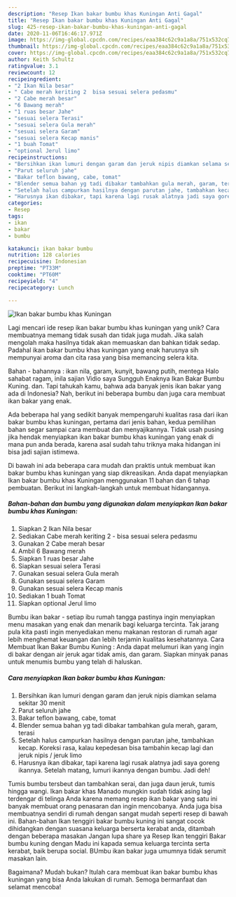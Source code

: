 ```yaml
---
description: "Resep Ikan bakar bumbu khas Kuningan Anti Gagal"
title: "Resep Ikan bakar bumbu khas Kuningan Anti Gagal"
slug: 425-resep-ikan-bakar-bumbu-khas-kuningan-anti-gagal
date: 2020-11-06T16:46:17.971Z
image: https://img-global.cpcdn.com/recipes/eaa384c62c9a1a8a/751x532cq70/ikan-bakar-bumbu-khas-kuningan-foto-resep-utama.jpg
thumbnail: https://img-global.cpcdn.com/recipes/eaa384c62c9a1a8a/751x532cq70/ikan-bakar-bumbu-khas-kuningan-foto-resep-utama.jpg
cover: https://img-global.cpcdn.com/recipes/eaa384c62c9a1a8a/751x532cq70/ikan-bakar-bumbu-khas-kuningan-foto-resep-utama.jpg
author: Keith Schultz
ratingvalue: 3.1
reviewcount: 12
recipeingredient:
- "2 Ikan Nila besar"
- " Cabe merah keriting 2  bisa sesuai selera pedasmu"
- "2 Cabe merah besar"
- "6 Bawang merah"
- "1 ruas besar Jahe"
- "sesuai selera Terasi"
- "sesuai selera Gula merah"
- "sesuai selera Garam"
- "sesuai selera Kecap manis"
- "1 buah Tomat"
- "optional Jerul limo"
recipeinstructions:
- "Bersihkan ikan lumuri dengan garam dan jeruk nipis diamkan selama sekitar 30 menit"
- "Parut seluruh jahe"
- "Bakar teflon bawang, cabe, tomat"
- "Blender semua bahan yg tadi dibakar tambahkan gula merah, garam, terasi"
- "Setelah halus campurkan hasilnya dengan parutan jahe, tambahkan kecap. Koreksi rasa, kalau kepedesan bisa tambahin kecap lagi dan jeruk nipis / jeruk limo"
- "Harusnya ikan dibakar, tapi karena lagi rusak alatnya jadi saya goreng ikannya. Setelah matang, lumuri ikannya dengan bumbu. Jadi deh!"
categories:
- Resep
tags:
- ikan
- bakar
- bumbu

katakunci: ikan bakar bumbu 
nutrition: 128 calories
recipecuisine: Indonesian
preptime: "PT33M"
cooktime: "PT60M"
recipeyield: "4"
recipecategory: Lunch

---
```



![Ikan bakar bumbu khas Kuningan](https://img-global.cpcdn.com/recipes/eaa384c62c9a1a8a/751x532cq70/ikan-bakar-bumbu-khas-kuningan-foto-resep-utama.jpg)

Lagi mencari ide resep ikan bakar bumbu khas kuningan yang unik? Cara membuatnya memang tidak susah dan tidak juga mudah. Jika salah mengolah maka hasilnya tidak akan memuaskan dan bahkan tidak sedap. Padahal ikan bakar bumbu khas kuningan yang enak harusnya sih mempunyai aroma dan cita rasa yang bisa memancing selera kita.

Bahan - bahannya : ikan nila, garam, kunyit, bawang putih, mentega Halo sahabat ragam, inila sajian Vidio saya Sungguh Enaknya Ikan Bakar Bumbu Kuning. dan. Tapi tahukah kamu, bahwa ada banyak jenis ikan bakar yang ada di Indonesia? Nah, berikut ini beberapa bumbu dan juga cara membuat ikan bakar yang enak.

Ada beberapa hal yang sedikit banyak mempengaruhi kualitas rasa dari ikan bakar bumbu khas kuningan, pertama dari jenis bahan, kedua pemilihan bahan segar sampai cara membuat dan menyajikannya. Tidak usah pusing jika hendak menyiapkan ikan bakar bumbu khas kuningan yang enak di mana pun anda berada, karena asal sudah tahu triknya maka hidangan ini bisa jadi sajian istimewa.


Di bawah ini ada beberapa cara mudah dan praktis untuk membuat ikan bakar bumbu khas kuningan yang siap dikreasikan. Anda dapat menyiapkan Ikan bakar bumbu khas Kuningan menggunakan 11 bahan dan 6 tahap pembuatan. Berikut ini langkah-langkah untuk membuat hidangannya.

<!--inarticleads1-->

##### Bahan-bahan dan bumbu yang digunakan dalam menyiapkan Ikan bakar bumbu khas Kuningan:

1. Siapkan 2 Ikan Nila besar
1. Sediakan  Cabe merah keriting 2 - bisa sesuai selera pedasmu
1. Gunakan 2 Cabe merah besar
1. Ambil 6 Bawang merah
1. Siapkan 1 ruas besar Jahe
1. Siapkan sesuai selera Terasi
1. Gunakan sesuai selera Gula merah
1. Gunakan sesuai selera Garam
1. Gunakan sesuai selera Kecap manis
1. Sediakan 1 buah Tomat
1. Siapkan optional Jerul limo


Bumbu ikan bakar - setiap ibu rumah tangga pastinya ingin menyiapkan menu masakan yang enak dan menarik bagi keluarga tercinta. Tak jarang pula kita pasti ingin menyediakan menu makanan restoran di rumah agar lebih menghemat keuangan dan lebih terjamin kualitas kesehatannya. Cara Membuat Ikan Bakar Bumbu Kuning : Anda dapat melumuri ikan yang ingin di bakar dengan air jeruk agar tidak amis, dan garam. Siapkan minyak panas untuk menumis bumbu yang telah di haluskan. 

<!--inarticleads2-->

##### Cara menyiapkan Ikan bakar bumbu khas Kuningan:

1. Bersihkan ikan lumuri dengan garam dan jeruk nipis diamkan selama sekitar 30 menit
1. Parut seluruh jahe
1. Bakar teflon bawang, cabe, tomat
1. Blender semua bahan yg tadi dibakar tambahkan gula merah, garam, terasi
1. Setelah halus campurkan hasilnya dengan parutan jahe, tambahkan kecap. Koreksi rasa, kalau kepedesan bisa tambahin kecap lagi dan jeruk nipis / jeruk limo
1. Harusnya ikan dibakar, tapi karena lagi rusak alatnya jadi saya goreng ikannya. Setelah matang, lumuri ikannya dengan bumbu. Jadi deh!


Tumis bumbu tersbeut dan tambahkan serai, dan juga daun jeruk, tumis hingga wangi. Ikan bakar khas Manado mungkin sudah tidak asing lagi terdengar di telinga Anda karena memang resep ikan bakar yang satu ini banyak membuat orang penasaran dan ingin mencobanya. Anda juga bisa membuatnya sendiri di rumah dengan sangat mudah seperti resep di bawah ini. Bahan-bahan Ikan tenggiri bakar bumbu kuning ini sangat cocok dihidangkan dengan suasana keluarga berserta kerabat anda, ditambah dengan beberapa masakan Jangan lupa share ya Resep Ikan tenggiri Bakar bumbu kuning dengan Madu ini kapada semua keluarga tercinta serta kerabat, baik berupa social. BUmbu ikan bakar juga umumnya tidak serumit masakan lain. 

Bagaimana? Mudah bukan? Itulah cara membuat ikan bakar bumbu khas kuningan yang bisa Anda lakukan di rumah. Semoga bermanfaat dan selamat mencoba!
